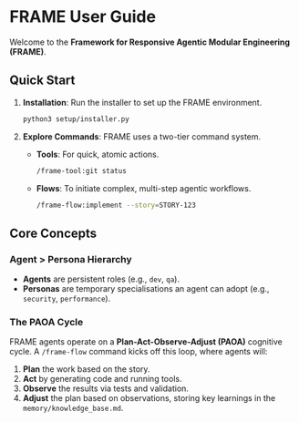 # FRAME User Guide

Welcome to the **Framework for Responsive Agentic Modular Engineering (FRAME)**.

## Quick Start

1.  **Installation**: Run the installer to set up the FRAME environment.
    ```bash
    python3 setup/installer.py
    ```

2.  **Explore Commands**: FRAME uses a two-tier command system.
    -   **Tools**: For quick, atomic actions.
        ```bash
        /frame-tool:git status 
        ```
    -   **Flows**: To initiate complex, multi-step agentic workflows.
        ```bash
        /frame-flow:implement --story=STORY-123
        ```

## Core Concepts

### Agent > Persona Hierarchy
-   **Agents** are persistent roles (e.g., `dev`, `qa`).
-   **Personas** are temporary specialisations an agent can adopt (e.g., `security`, `performance`).

### The PAOA Cycle
FRAME agents operate on a **Plan-Act-Observe-Adjust (PAOA)** cognitive cycle. A `/frame-flow` command kicks off this loop, where agents will:
1.  **Plan** the work based on the story.
2.  **Act** by generating code and running tools.
3.  **Observe** the results via tests and validation.
4.  **Adjust** the plan based on observations, storing key learnings in the `memory/knowledge_base.md`.
